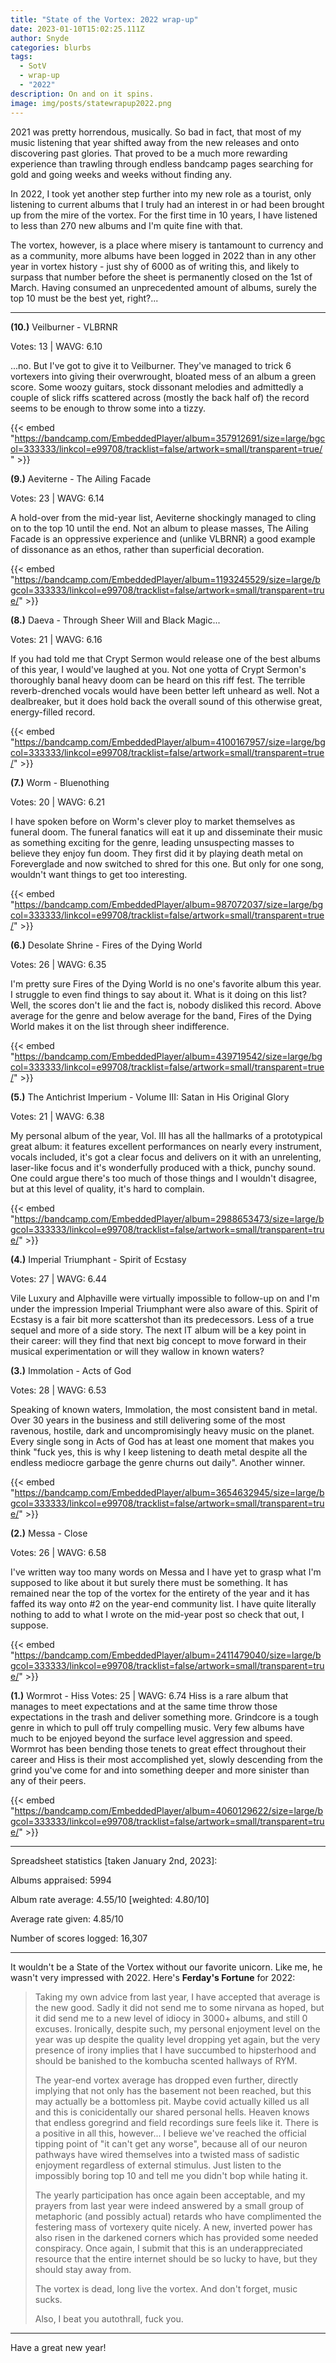```yaml
---
title: "State of the Vortex: 2022 wrap-up"
date: 2023-01-10T15:02:25.111Z
author: Snyde
categories: blurbs
tags:
  - SotV
  - wrap-up
  - "2022"
description: On and on it spins.
image: img/posts/statewrapup2022.png
---
```

2021 was pretty horrendous, musically. So bad in fact, that most of my music listening that year shifted away from the new releases and onto discovering past glories. That proved to be a much more rewarding experience than trawling through endless bandcamp pages searching for gold and going weeks and weeks without finding any.

In 2022, I took yet another step further into my new role as a tourist, only listening to current albums that I truly had an interest in or had been brought up from the mire of the vortex. For the first time in 10 years, I have listened to less than 270 new albums and I'm quite fine with that.

The vortex, however,  is a place where misery is tantamount to currency and as a community, more albums have been logged in 2022 than in any other year in vortex history - just shy of 6000 as of writing this, and likely to surpass that number before the sheet is permanently closed on the 1st of March. Having consumed an unprecedented amount of albums, surely the top 10 must be the best yet, right?...

- - -

**(10.)** Veilburner - VLBRNR 

Votes: 13 | WAVG: 6.10

...no. But I've got to give it to Veilburner. They've managed to trick 6 vortexers into giving their overwrought, bloated mess of an album a green score. Some woozy guitars, stock dissonant melodies and admittedly a couple of slick riffs scattered across (mostly the back half of) the record seems to be enough to throw some into a tizzy.

{{< embed "https://bandcamp.com/EmbeddedPlayer/album=357912691/size=large/bgcol=333333/linkcol=e99708/tracklist=false/artwork=small/transparent=true/" >}}

**(9.)** Aeviterne - The Ailing Facade

Votes: 23 | WAVG: 6.14

A hold-over from the mid-year list, Aeviterne shockingly managed to cling on to the top 10 until the end. Not an album to please masses, The Ailing Facade is an oppressive experience and (unlike VLBRNR) a good example of dissonance as an ethos, rather than superficial decoration.

{{< embed "https://bandcamp.com/EmbeddedPlayer/album=1193245529/size=large/bgcol=333333/linkcol=e99708/tracklist=false/artwork=small/transparent=true/" >}}

**(8.)** Daeva - Through Sheer Will and Black Magic​.​.​.

Votes: 21 | WAVG: 6.16

If you had told me that Crypt Sermon would release one of the best albums of this year, I would've laughed at you. Not one yotta of Crypt Sermon's thoroughly banal heavy doom can be heard on this riff fest. The terrible reverb-drenched vocals would have been better left unheard as well. Not a dealbreaker, but it does hold back the overall sound of this otherwise great, energy-filled record.

{{< embed "https://bandcamp.com/EmbeddedPlayer/album=4100167957/size=large/bgcol=333333/linkcol=e99708/tracklist=false/artwork=small/transparent=true/" >}}

**(7.)** Worm - Bluenothing

Votes: 20 | WAVG: 6.21

I have spoken before on Worm's clever ploy to market themselves as funeral doom. The funeral fanatics will eat it up and disseminate their music as something exciting for the genre, leading unsuspecting masses to believe they enjoy fun doom. They first did it by playing death metal on Foreverglade and now switched to shred for this one. But only for one song, wouldn't want things to get too interesting.

{{< embed "https://bandcamp.com/EmbeddedPlayer/album=987072037/size=large/bgcol=333333/linkcol=e99708/tracklist=false/artwork=small/transparent=true/" >}}

**(6.)** Desolate Shrine - Fires of the Dying World

Votes: 26 | WAVG: 6.35

I'm pretty sure Fires of the Dying World is no one's favorite album this year. I struggle to even find things to say about it. What is it doing on this list? Well,  the scores don't lie and the fact is, nobody disliked this record. Above average for the genre and below average for the band, Fires of the Dying World makes it on the list through sheer indifference.

{{< embed "https://bandcamp.com/EmbeddedPlayer/album=439719542/size=large/bgcol=333333/linkcol=e99708/tracklist=false/artwork=small/transparent=true/" >}}

**(5.)** The Antichrist Imperium - Volume III: Satan in His Original Glory

Votes: 21 | WAVG: 6.38

My personal album of the year, Vol. III has all the hallmarks of a prototypical great album: it features excellent performances on nearly every instrument, vocals included, it's got a clear focus and delivers on it with an unrelenting, laser-like focus and it's wonderfully produced with a thick, punchy sound. One could argue there's too much of those things and I wouldn't disagree, but at this level of quality, it's hard to complain.

{{< embed "https://bandcamp.com/EmbeddedPlayer/album=2988653473/size=large/bgcol=333333/linkcol=e99708/tracklist=false/artwork=small/transparent=true/" >}}

**(4.)** Imperial Triumphant - Spirit of Ecstasy

Votes: 27 | WAVG: 6.44

Vile Luxury and Alphaville were virtually impossible to follow-up on and I'm under the impression Imperial Triumphant were also aware of this. Spirit of Ecstasy is a fair bit more scattershot than its predecessors. Less of a true sequel and more of a side story. The next IT album will be a key point in their career: will they find that next big concept to move forward in their musical experimentation or will they wallow in known waters?

**(3.)** Immolation - Acts of God

Votes: 28 | WAVG: 6.53

Speaking of known waters, Immolation, the most consistent band in metal. Over 30 years in the business and still delivering some of the most ravenous, hostile, dark and uncompromisingly heavy music on the planet. Every single song in Acts of God has at least one moment that makes you think "fuck yes, this is why I keep listening to death metal despite all the endless mediocre garbage the genre churns out daily". Another winner.

{{< embed "https://bandcamp.com/EmbeddedPlayer/album=3654632945/size=large/bgcol=333333/linkcol=e99708/tracklist=false/artwork=small/transparent=true/" >}}

**(2.)** Messa - Close

Votes: 26 | WAVG: 6.58

I've written way too many words on Messa and I have yet to grasp what I'm supposed to like about it but surely there must be something. It has remained near the top of the vortex for the entirety of the  year and it has faffed its way onto #2 on the year-end community list. I have quite literally nothing to add to what I wrote on the mid-year post so check that out, I suppose.

{{< embed "https://bandcamp.com/EmbeddedPlayer/album=2411479040/size=large/bgcol=333333/linkcol=e99708/tracklist=false/artwork=small/transparent=true/" >}}

**(1.)** Wormrot - Hiss
Votes: 25 | WAVG: 6.74
Hiss is a rare album that manages to meet expectations and at the same time throw those expectations in the trash and deliver something more. Grindcore is a tough genre in which to pull off truly compelling music. Very few albums have much to be enjoyed beyond the surface level aggression and speed. Wormrot has been bending those tenets to great effect throughout their career and Hiss is their most accomplished yet, slowly descending from the grind you've come for and into something deeper and more sinister than any of their peers.

{{< embed "https://bandcamp.com/EmbeddedPlayer/album=4060129622/size=large/bgcol=333333/linkcol=e99708/tracklist=false/artwork=small/transparent=true/" >}}

- - -

Spreadsheet statistics \[taken January 2nd, 2023]:

Albums appraised: 5994

Album rate average: 4.55/10 \[weighted: 4.80/10]

Average rate given: 4.85/10

Number of scores logged: 16,307

- - -

It wouldn't be a State of the Vortex without our favorite unicorn. Like me, he wasn't very impressed with 2022. Here's **Ferday's Fortune** for 2022:

> Taking my own advice from last year, I have accepted that average is the new good. Sadly it did not send me to some nirvana as hoped, but it did send me to a new level of idiocy in 3000+ albums, and still 0 excuses.  Ironically, despite such, my personal enjoyment level on the year was up despite the quality level dropping yet again, but the very presence of irony implies that I have succumbed to hipsterhood and should be banished to the kombucha scented hallways of RYM. 
>
> The year-end vortex average has dropped even further, directly implying that not only has the basement not been reached, but this may actually be a bottomless pit.  Maybe covid actually killed us all and this is conicidentally our shared personal hells.  Heaven knows that endless goregrind and field recordings sure feels like it.  There is a positive in all this, however... I believe we've reached the official tipping point of "it can't get any worse", because all of our neuron pathways have wired themselves into a twisted mass of sadistic enjoyment regardless of external stimulus. Just listen to the impossibly boring top 10 and tell me you didn't bop while hating it.
>
> The yearly participation has once again been acceptable, and my prayers from last year were indeed answered by a small group of metaphoric (and possibly actual) retards who have complimented the festering mass of vortexery quite nicely. A new, inverted power has also risen in the darkened corners which has provided some needed conspiracy.  Once again, I submit that this is an underappreciated resource that the entire internet should be so lucky to have, but they should stay away from.
>
> The vortex is dead, long live the vortex.  And don't forget, music sucks.  
>
> Also, I beat you autothrall, fuck you.

- - -

Have a great new year!